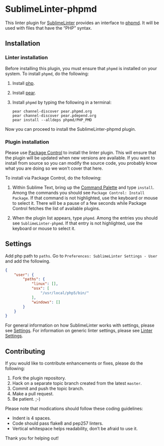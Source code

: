SublimeLinter-phpmd
=========================

This linter plugin for [SublimeLinter](https://github.com/SublimeLinter/SublimeLinter3) provides an interface to [phpmd](http://phpmd.org/documentation/index.html). It will be used with files that have the “PHP” syntax.

## Installation

### Linter installation
Before installing this plugin, you must ensure that `phpmd` is installed on your system. To install `phpmd`, do the following:

1. Install [php](http://php.net).

2. Install [pear](http://pear.php.net).

3. Install `phpmd` by typing the following in a terminal:
   ```
   pear channel-discover pear.phpmd.org
   pear channel-discover pear.pdepend.org
   pear install --alldeps phpmd/PHP_PMD
   ```

Now you can proceed to install the SublimeLinter-phpmd plugin.

### Plugin installation
Please use [Package Control](https://sublime.wbond.net/installation) to install the linter plugin. This will ensure that the plugin will be updated when new versions are available. If you want to install from source so you can modify the source code, you probably know what you are doing so we won’t cover that here.

To install via Package Control, do the following:

1. Within Sublime Text, bring up the [Command Palette](http://docs.sublimetext.info/en/sublime-text-3/extensibility/command_palette.html) and type `install`. Among the commands you should see `Package Control: Install Package`. If that command is not highlighted, use the keyboard or mouse to select it. There will be a pause of a few seconds while Package Control fetches the list of available plugins.

1. When the plugin list appears, type `phpmd`. Among the entries you should see `SublimeLinter-phpmd`. If that entry is not highlighted, use the keyboard or mouse to select it.

## Settings

Add php path to `paths`. Go to `Preferences: SublimeLinter Settings - User` and add the following.
```json
{
    "user": {
        "paths": {
            "linux": [],
            "osx": [
                "/usr/local/php5/bin/"
            ],
            "windows": []
        }
    }
}
```
For general information on how SublimeLinter works with settings, please see [Settings](https://github.com/SublimeLinter/SublimeLinter.github.io/wiki/Settings). For information on generic linter settings, please see [Linter Settings](https://github.com/SublimeLinter/SublimeLinter.github.io/wiki/Linter-Settings).

## Contributing
If you would like to contribute enhancements or fixes, please do the following:

1. Fork the plugin repository.
1. Hack on a separate topic branch created from the latest `master`.
1. Commit and push the topic branch.
1. Make a pull request.
1. Be patient.  ;-)

Please note that modications should follow these coding guidelines:

- Indent is 4 spaces.
- Code should pass flake8 and pep257 linters.
- Vertical whitespace helps readability, don’t be afraid to use it.

Thank you for helping out!
